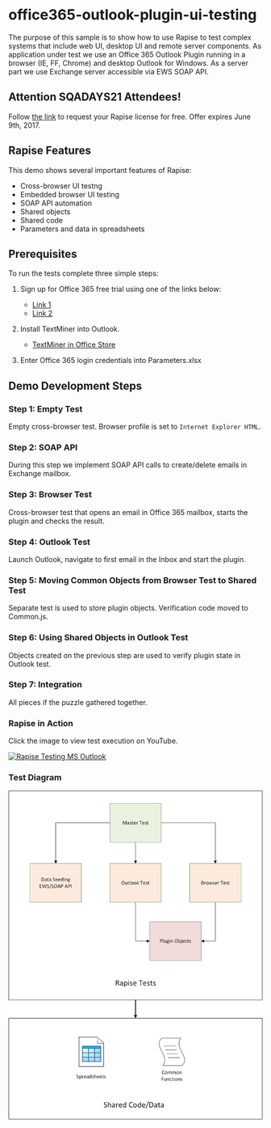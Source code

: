 # office365-outlook-plugin-ui-testing

The purpose of this sample is to show how to use Rapise to test complex systems that include web UI, desktop UI and remote server components. As application under test we use an Office 365 Outlook Plugin running in a browser (IE, FF, Chrome) and desktop Outlook for Windows. As a server part we use Exchange server accessible via EWS SOAP API.

## Attention SQADAYS21 Attendees!
Follow [the link](https://www.inflectra.com/SQADAYS21.aspx) to request your Rapise license for free. Offer expires June 9th, 2017.

## Rapise Features

This demo shows several important features of Rapise:

- Cross-browser UI testng
- Embedded browser UI testing
- SOAP API automation
- Shared objects
- Shared code
- Parameters and data in spreadsheets

## Prerequisites
To run the tests complete three simple steps:

1. Sign up for Office 365 free trial using one of the links below:

    - [Link 1](https://products.office.com/en/business/office-365-enterprise-e3-business-software)
    - [Link 2](https://signup.microsoft.com/Signup?OfferId=B07A1127-DE83-4a6d-9F85-2C104BDAE8B4&dl=ENTERPRISEPACK&ali=1)

2. Install TextMiner into Outlook.

    - [TextMiner in Office Store](https://store.office.com/en-us/app.aspx?assetid=WA104380692)

3. Enter Office 365 login credentials into Parameters.xlsx

## Demo Development Steps

### Step 1: Empty Test
Empty cross-browser test. Browser profile is set to `Internet Explorer HTML`.

### Step 2: SOAP API
During this step we implement SOAP API calls to create/delete emails in Exchange mailbox.

### Step 3: Browser Test
Cross-browser test that opens an email in Office 365 mailbox, starts the plugin and checks the result.

### Step 4: Outlook Test
Launch Outlook, navigate to first email in the Inbox and start the plugin.

### Step 5: Moving Common Objects from Browser Test to Shared Test
Separate test is used to store plugin objects. Verification code moved to Common.js.

### Step 6: Using Shared Objects in Outlook Test
Objects created on the previous step are used to verify plugin state in Outlook test.

### Step 7: Integration
All pieces if the puzzle gathered together.

### Rapise in Action
Click the image to view test execution on YouTube.

[![Rapise Testing MS Outlook](http://img.youtube.com/vi/jnttJ39uK44/0.jpg)](http://www.youtube.com/watch?v=jnttJ39uK44 "Rapise Testing Microsoft Outlook")

### Test Diagram
<img alt="Test Diagram" src="https://github.com/Inflectra/office365-outlook-plugin-ui-testing/blob/master/Media/Test%20Diagram.png" width="700"/>

